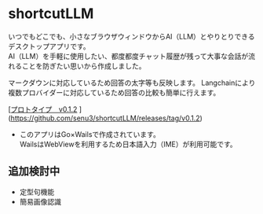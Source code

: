 # shortcutLLM

いつでもどこでも、小さなブラウザウィンドウからAI（LLM）とやりとりできるデスクトップアプリです。  
AI（LLM）を手軽に使用したい、都度都度チャット履歴が残って大事な会話が流れることを防ぎたい思いから作成しました。

マークダウンに対応しているため回答の太字等も反映します。
Langchainにより複数プロバイダーに対応しているため回答の比較も簡単に行えます。

[[プロトタイプ　v0.1.2]([https://github.com/senu3/shortcutLLM/releases/tag/v0.1.1](https://github.com/senu3/shortcutLLM/releases/tag/v0.1.2))  ](https://github.com/senu3/shortcutLLM/releases/tag/v0.1.2)


- このアプリはGo×Wailsで作成されています。  
WailsはWebViewを利用するため日本語入力（IME）が利用可能です。

## 追加検討中
- 定型句機能
- 簡易画像認識
